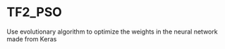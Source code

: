 # TF2_PSO
Use evolutionary algorithm to optimize the weights in the neural network made from Keras 
